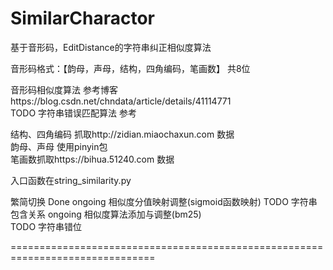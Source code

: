 # SimilarCharactor
基于音形码，EditDistance的字符串纠正相似度算法

音形码格式：【韵母，声母，结构，四角编码，笔画数】 共8位

音形码相似度算法 参考博客https://blog.csdn.net/chndata/article/details/41114771  
TODO 字符串错误匹配算法 参考

结构、四角编码 抓取http://zidian.miaochaxun.com 数据  
韵母、声母 使用pinyin包  
笔画数抓取https://bihua.51240.com 数据

入口函数在string_similarity.py

繁简切换 Done 
ongoing 相似度分值映射调整(sigmoid函数映射)
TODO 字符串包含关系 
ongoing 相似度算法添加与调整(bm25)  
TODO 字符串错位  

===============================================================================
